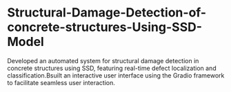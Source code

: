 # Structural-Damage-Detection-of-concrete-structures-Using-SSD-Model
Developed an automated system for structural damage detection in concrete structures using SSD, featuring real-time defect localization and classification.Bsuilt an interactive user interface using the Gradio framework to facilitate seamless user interaction.
